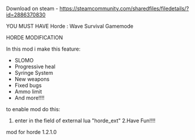 Download on steam - https://steamcommunity.com/sharedfiles/filedetails/?id=2886370830

YOU MUST HAVE Horde : Wave Survival Gamemode

HORDE MODIFICATION

In this mod i make this feature:

- SLOMO
- Progressive heal
- Syringe System
- New weapons
- Fixed bugs
- Ammo limit
- And more!!!!

to enable mod do this:
1. enter in the field of external lua "horde_ext"
2.Have Fun!!!!

mod for horde 1.2.1.0
